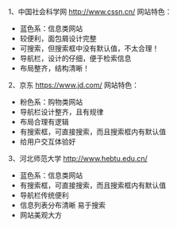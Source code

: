 1、中国社会科学网    http://www.cssn.cn/
网站特色：
+ 蓝色系：信息类网站
+ 较便利，面包屑设计完整
+ 可搜索，但搜索框中没有默认值，不太合理！
+ 导航栏，设计的仔细，便于检索信息
+ 布局整齐，结构清晰！

2、京东    https://www.jd.com/
网站特色：
+ 粉色系：购物类网站
+ 导航栏设计整齐，且有规律
+ 布局合理有逻辑
+ 有搜索框，可直接搜索，而且搜索框内有默认值
+ 给用户交互体验好

3、河北师范大学     http://www.hebtu.edu.cn/
+ 蓝色系：信息类网站
+ 有搜索框，可直接搜索，而且搜索框内有默认值
+ 导航栏传统便利
+ 信息列表分布清晰 易于搜索
+ 网站美观大方
